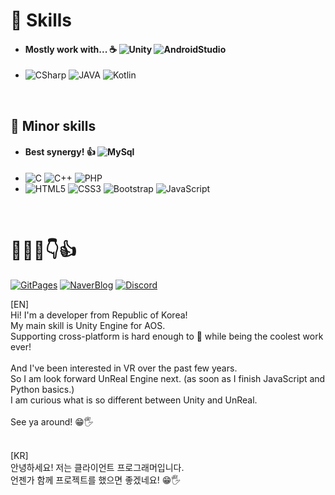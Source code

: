 # 💪 Skills 
- #### Mostly work with... ☕  ![Unity](https://img.shields.io/badge/Unity-000000?style=square&logo=Unity&logoColor=white) ![AndroidStudio](https://img.shields.io/badge/AndroidStudio-3DDC84?style=square&logo=AndroidStudio&logoColor=white)
- ![CSharp](https://img.shields.io/badge/C%23-239120?style=square&logo=CSharp&logoColor=white) ![JAVA](https://img.shields.io/badge/JAVA-007396?style=square&logo=JAVA&logoColor=white) ![Kotlin](https://img.shields.io/badge/Kotlin-7F52FF?style=square&logo=Kotlin&logoColor=white)

<p><br></p>

## 🐣 Minor skills
- #### Best synergy! 👍 ![MySql](https://img.shields.io/badge/MySql-4479A1?style=square&logo=MySql&logoColor=white)
- ![C](https://img.shields.io/badge/C-A8B9CC?style=square&logo=C&logoColor=white)  ![C++](https://img.shields.io/badge/C%2B%2B-00599C?style=square&logo=Cplusplus&logoColor=white)  ![PHP](https://img.shields.io/badge/PHP-777BB4?style=square&logo=PHP&logoColor=white) 
- ![HTML5](https://img.shields.io/badge/HTML5-E34F26?style=square&logo=HTML5&logoColor=white) ![CSS3](https://img.shields.io/badge/CSS3-1572B6?style=square&logo=CSS3&logoColor=white) ![Bootstrap](https://img.shields.io/badge/Bootstrap-7952B3?style=square&logo=Bootstrap&logoColor=white) ![JavaScript](https://img.shields.io/badge/JavaScript-F7DF1E?style=square&logo=JavaScript&logoColor=white) 

<p><br></p>

# 👋😀:smile::point_down::thumbsup:
[![GitPages](https://img.shields.io/badge/GitPages-0070AA?style=square&logo=GitHub&logoColor=wight)](https://seunghyeon-hong.github.io) [![NaverBlog](https://img.shields.io/badge/NaverBlog-03C75A?style=square&logo=Naver&logoColor=white)](https://blog.naver.com/dusdkel) [![Discord](https://img.shields.io/badge/DiscordServer-5865F2?style=square&logo=Discord&logoColor=white)](https://discord.com/invite/gw6RBwPxdb)


<p>
[EN]<br>
Hi! I'm a developer from Republic of Korea!<br>
My main skill is Unity Engine for AOS.<br>
Supporting cross-platform is hard enough to 👿 while being the coolest work ever!<br><br>
And I've been interested in VR over the past few years.<br>
So I am look forward UnReal Engine next. (as soon as I finish JavaScript and Python basics.)<br>
I am curious what is so different between Unity and UnReal.<br><br>
See ya around! 😁🖐️<br><br>
</p>

<p>
[KR]<br>
안녕하세요! 저는 클라이언트 프로그래머입니다.<br>
언젠가 함께 프로젝트를 했으면 좋겠네요! 😁🖐️<br><br>
</p>
